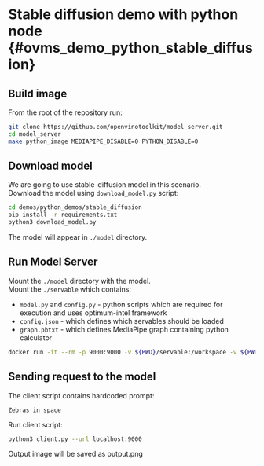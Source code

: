 # Stable diffusion demo with python node {#ovms_demo_python_stable_diffusion}


## Build image

From the root of the repository run:

```bash
git clone https://github.com/openvinotoolkit/model_server.git
cd model_server
make python_image MEDIAPIPE_DISABLE=0 PYTHON_DISABLE=0
```

## Download model

We are going to use stable-diffusion model in this scenario.  
Download the model using `download_model.py` script:

```bash
cd demos/python_demos/stable_diffusion
pip install -r requirements.txt
python3 download_model.py
```

The model will appear in `./model` directory.

## Run Model Server

Mount the `./model` directory with the model.  
Mount the `./servable` which contains:
- `model.py` and `config.py` - python scripts which are required for execution and uses optimum-intel framework
- `config.json` - which defines which servables should be loaded
- `graph.pbtxt` - which defines MediaPipe graph containing python calculator

```bash
docker run -it --rm -p 9000:9000 -v ${PWD}/servable:/workspace -v ${PWD}/model:/model/ openvino/model_server:py --config_path /workspace/config.json --port 9000
```

## Sending request to the model

The client script contains hardcoded prompt:
```
Zebras in space
```

Run client script:
```bash
python3 client.py --url localhost:9000
```

Output image will be saved as output.png
